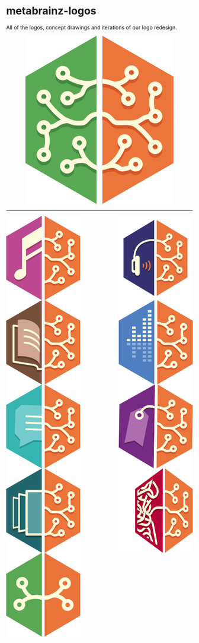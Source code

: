 # metabrainz-logos
All of the logos, concept drawings and iterations of our logo redesign.

<div style="text-align:center; width: auto;"><img src="logos/All%20Logos/MetaBrainz.svg" alt="MetaBrainz" width="400"></div>
<hr>
<div style="display:flex; flex-wrap:wrap; justify-content: space-between;">
  <img src="logos/All%20Logos/MusicBrainz.svg" alt="MusicBrainz" width="200">
  <img src="logos/All%20Logos/ListenBrainz.svg" alt="ListenBrainz" width="200">
  <img src="logos/All%20Logos/BookBrainz.svg" alt="BookBrainz" width="200">
  <img src="logos/All%20Logos/AccousticBrainz.svg" alt="AcousticBrainz" width="200">
  <img src="logos/All%20Logos/CritiqueBrainz.svg" alt="CritiqueBrainz" width="200">
  <img src="logos/All%20Logos/MusicBrainz%20Picard.svg" alt="Picard" width="200">
  <img src="logos/All%20Logos/CoverArtArchive.svg" alt="CoverArtArchive" width="200">
  <img src="logos/All%20Logos/MessyBrainz.svg" alt="MessyBrainz" width="200">
  <img src="logos/All%20Logos/MetaBrainz%20Community.svg" alt="MetaBrainz Community" width="200">
</div>
